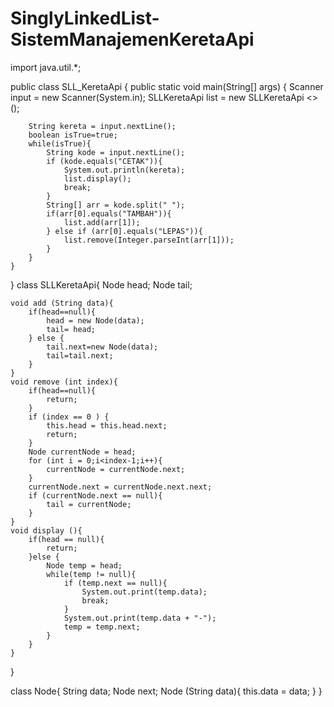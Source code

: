 # SinglyLinkedList-SistemManajemenKeretaApi

import  java.util.*;

public class SLL_KeretaApi {
    public static void main(String[] args) {
        Scanner input = new Scanner(System.in);
        SLLKeretaApi <Object> list = new SLLKeretaApi <>();


        String kereta = input.nextLine();
        boolean isTrue=true;
        while(isTrue){
            String kode = input.nextLine();
            if (kode.equals("CETAK")){
                System.out.println(kereta);
                list.display();
                break;
            }
            String[] arr = kode.split(" ");
            if(arr[0].equals("TAMBAH")){
                list.add(arr[1]);
            } else if (arr[0].equals("LEPAS")){
                list.remove(Integer.parseInt(arr[1]));
            }
        }
    }
}
class SLLKeretaApi<T>{
    Node head;
    Node tail;

    void add (String data){
        if(head==null){
            head = new Node(data);
            tail= head;
        } else {
            tail.next=new Node(data);
            tail=tail.next;
        }
    }
    void remove (int index){
        if(head==null){
            return;
        }
        if (index == 0 ) {
            this.head = this.head.next;
            return;
        }
        Node currentNode = head;
        for (int i = 0;i<index-1;i++){
            currentNode = currentNode.next;
        }
        currentNode.next = currentNode.next.next;
        if (currentNode.next == null){
            tail = currentNode;
        }
    }
    void display (){
        if(head == null){
            return;
        }else {
            Node temp = head;
            while(temp != null){
                if (temp.next == null){
                    System.out.print(temp.data);
                    break;
                }
                System.out.print(temp.data + "-");
                temp = temp.next;
            }
        }
    }
}

class Node{
    String data;
    Node next;
    Node (String data){
        this.data = data;
    }
}
